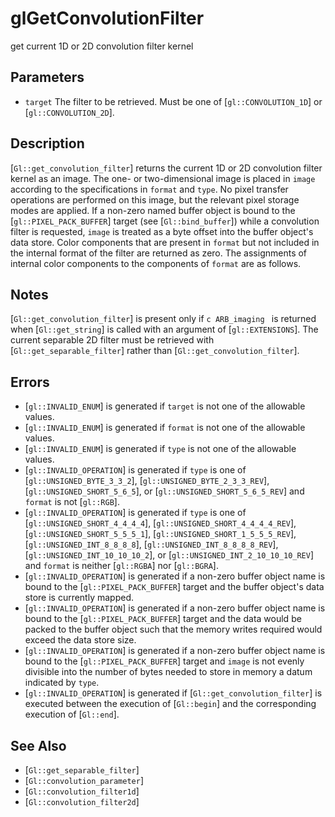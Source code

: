 # glGetConvolutionFilter
get current 1D or 2D convolution filter kernel

## Parameters
- `target`
  The filter to be retrieved. Must be one of [`gl::CONVOLUTION_1D`] or
  [`gl::CONVOLUTION_2D`].

## Description
[`Gl::get_convolution_filter`] returns the current 1D or 2D
  convolution filter kernel as an image. The one- or two-dimensional
  image is placed in `image` according to the specifications in `format`
  and `type`. No pixel transfer operations are performed on this image,
  but the relevant pixel storage modes are applied.
If a non-zero named buffer object is bound to the
  [`gl::PIXEL_PACK_BUFFER`] target (see [`Gl::bind_buffer`]) while a
  convolution filter is requested, `image` is treated as a byte offset
  into the buffer object's data store.
Color components that are present in `format` but not included in the
  internal format of the filter are returned as zero. The assignments of
  internal color components to the components of `format` are as
  follows.


## Notes
[`Gl::get_convolution_filter`] is present only if ```c ARB_imaging ```
  is returned when [`Gl::get_string`] is called with an argument of
  [`gl::EXTENSIONS`].
The current separable 2D filter must be retrieved with
  [`Gl::get_separable_filter`] rather than
  [`Gl::get_convolution_filter`].

## Errors
- [`gl::INVALID_ENUM`] is generated if `target` is not one of the
  allowable values.
- [`gl::INVALID_ENUM`] is generated if `format` is not one of the
  allowable values.
- [`gl::INVALID_ENUM`] is generated if `type` is not one of the
  allowable values.
- [`gl::INVALID_OPERATION`] is generated if `type` is one of
  [`gl::UNSIGNED_BYTE_3_3_2`], [`gl::UNSIGNED_BYTE_2_3_3_REV`],
  [`gl::UNSIGNED_SHORT_5_6_5`], or [`gl::UNSIGNED_SHORT_5_6_5_REV`] and
  `format` is not [`gl::RGB`].
- [`gl::INVALID_OPERATION`] is generated if `type` is one of
  [`gl::UNSIGNED_SHORT_4_4_4_4`], [`gl::UNSIGNED_SHORT_4_4_4_4_REV`],
  [`gl::UNSIGNED_SHORT_5_5_5_1`], [`gl::UNSIGNED_SHORT_1_5_5_5_REV`],
  [`gl::UNSIGNED_INT_8_8_8_8`], [`gl::UNSIGNED_INT_8_8_8_8_REV`],
  [`gl::UNSIGNED_INT_10_10_10_2`], or
  [`gl::UNSIGNED_INT_2_10_10_10_REV`] and `format` is neither
  [`gl::RGBA`] nor [`gl::BGRA`].
- [`gl::INVALID_OPERATION`] is generated if a non-zero buffer object
  name is bound to the [`gl::PIXEL_PACK_BUFFER`] target and the buffer
  object's data store is currently mapped.
- [`gl::INVALID_OPERATION`] is generated if a non-zero buffer object
  name is bound to the [`gl::PIXEL_PACK_BUFFER`] target and the data
  would be packed to the buffer object such that the memory writes
  required would exceed the data store size.
- [`gl::INVALID_OPERATION`] is generated if a non-zero buffer object
  name is bound to the [`gl::PIXEL_PACK_BUFFER`] target and `image` is
  not evenly divisible into the number of bytes needed to store in
  memory a datum indicated by `type`.
- [`gl::INVALID_OPERATION`] is generated if
  [`Gl::get_convolution_filter`] is executed between the execution of
  [`Gl::begin`] and the corresponding execution of [`Gl::end`].

## See Also
- [`Gl::get_separable_filter`]
- [`Gl::convolution_parameter`]
- [`Gl::convolution_filter1d`]
- [`Gl::convolution_filter2d`]
